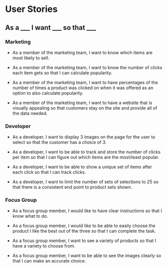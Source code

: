 # User Stories

## As a ___ I want ___ so that ___

### Marketing  

- As a member of the marketing team, I want to know which items are most likely to sell.

- As a member of the marketing team, I want to know the number of clicks each item gets so that I can calculate popularity.

- As a member of the marketing team, I want to have percentages of the number of times a product was clicked on when it was offered as an option to also calculate popularity.

- As a member of the marketing team, I want to have a website that is visually appealing so that customers stay on the site and provide all of the data needed.

### Developer

- As a developer, I want to display 3 images on the page for the user to select so that the customer has a choice of 3.

- As a developer, I want to be able to track and store the number of clicks per item so that I can figure out which items are the most/least popular.

- As a developer, I want to be able to show a unique set of items after each click so that I can track clicks.

- As a developer, I want to limit the number of sets of selections to 25 so that there is a consistent end point to product sets shown.

### Focus Group

- As a focus group member, I would like to have clear instructions so that I know what to do.

- As a focus group member, I would like to be able to easily choose the product I like the best out of the three so that I can complete the task.  

- As a focus group member, I want to see a variety of products so that I have a variety to choose from.

- As a focus group member, I want to be able to see the images clearly so that I can make an accurate choice.
